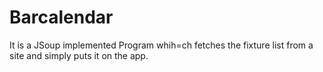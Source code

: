 # Barcalendar
It is a JSoup implemented Program whih=ch fetches the fixture list from a site and simply puts it on the app.
